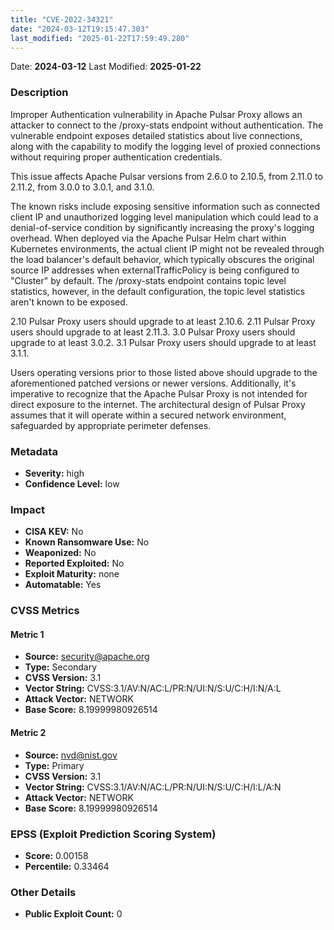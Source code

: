 ```yaml
---
title: "CVE-2022-34321"
date: "2024-03-12T19:15:47.303"
last_modified: "2025-01-22T17:59:49.280"
---
```


Date: **2024-03-12** Last Modified: **2025-01-22**

### Description  
Improper Authentication vulnerability in Apache Pulsar Proxy allows an attacker to connect to the /proxy-stats endpoint without authentication. The vulnerable endpoint exposes detailed statistics about live connections, along with the capability to modify the logging level of proxied connections without requiring proper authentication credentials.

This issue affects Apache Pulsar versions from 2.6.0 to 2.10.5, from 2.11.0 to 2.11.2, from 3.0.0 to 3.0.1, and 3.1.0.

The known risks include exposing sensitive information such as connected client IP and unauthorized logging level manipulation which could lead to a denial-of-service condition by significantly increasing the proxy's logging overhead. When deployed via the Apache Pulsar Helm chart within Kubernetes environments, the actual client IP might not be revealed through the load balancer's default behavior, which typically obscures the original source IP addresses when externalTrafficPolicy is being configured to "Cluster" by default. The /proxy-stats endpoint contains topic level statistics, however, in the default configuration, the topic level statistics aren't known to be exposed.

2.10 Pulsar Proxy users should upgrade to at least 2.10.6.
2.11 Pulsar Proxy users should upgrade to at least 2.11.3.
3.0 Pulsar Proxy users should upgrade to at least 3.0.2.
3.1 Pulsar Proxy users should upgrade to at least 3.1.1.

Users operating versions prior to those listed above should upgrade to the aforementioned patched versions or newer versions. Additionally, it's imperative to recognize that the Apache Pulsar Proxy is not intended for direct exposure to the internet. The architectural design of Pulsar Proxy assumes that it will operate within a secured network environment, safeguarded by appropriate perimeter defenses.

### Metadata  
- **Severity:** high
- **Confidence Level:** low

### Impact  
- **CISA KEV:** No
- **Known Ransomware Use:** No
- **Weaponized:** No
- **Reported Exploited:** No
- **Exploit Maturity:** none
- **Automatable:** Yes

### CVSS Metrics  

#### Metric 1
- **Source:** security@apache.org
- **Type:** Secondary
- **CVSS Version:** 3.1
- **Vector String:** CVSS:3.1/AV:N/AC:L/PR:N/UI:N/S:U/C:H/I:N/A:L
- **Attack Vector:** NETWORK
- **Base Score:** 8.19999980926514

#### Metric 2
- **Source:** nvd@nist.gov
- **Type:** Primary
- **CVSS Version:** 3.1
- **Vector String:** CVSS:3.1/AV:N/AC:L/PR:N/UI:N/S:U/C:H/I:L/A:N
- **Attack Vector:** NETWORK
- **Base Score:** 8.19999980926514


### EPSS (Exploit Prediction Scoring System)  
- **Score:** 0.00158
- **Percentile:** 0.33464

### Other Details  
- **Public Exploit Count:** 0
